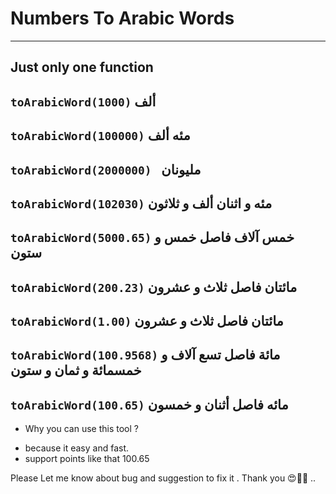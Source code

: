 # Numbers To Arabic Words
---
## Just only one function
`toArabicWord(1000)`
ألف
---
`toArabicWord(100000)`
مئه ألف
---
`toArabicWord(2000000) `
مليونان
---
`toArabicWord(102030)`
مئه و اثنان ألف و ثلاثون
---
`toArabicWord(5000.65)`
خمس آلاف فاصل خمس و ستون
---
`toArabicWord(200.23)`
مائتان فاصل ثلاث و عشرون
---
`toArabicWord(1.00)`
مائتان فاصل ثلاث و عشرون
---
`toArabicWord(100.9568)`
مائة فاصل تسع آلاف و خمسمائة و ثمان و ستون
---
`toArabicWord(100.65)`
مائه فاصل أثنان و خمسون
---
- Why you can use this tool ? 
 + because it easy and fast.
 + support points like that 100.65

Please Let me know about bug and suggestion to fix it . 
Thank you  😍🚀💖 ..